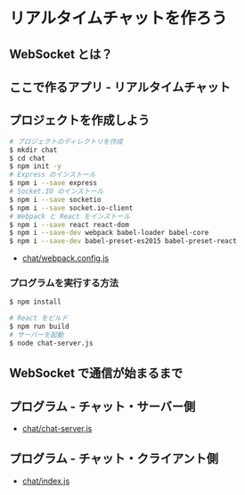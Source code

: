 # リアルタイムチャットを作ろう
## WebSocket とは？

## ここで作るアプリ - リアルタイムチャット

## プロジェクトを作成しよう

```bash
# プロジェクトのディレクトリを作成
$ mkdir chat
$ cd chat
$ npm init -y
# Express のインストール
$ npm i --save express
# Socket.IO のインストール
$ npm i --save socketio
$ npm i --save socket.io-client
# Webpack と React をインストール
$ npm i --save react react-dom
$ npm i --save-dev webpack babel-loader babel-core
$ npm i --save-dev babel-preset-es2015 babel-preset-react
```

- [chat/webpack.config.js](examples/chat/webpack.config.js)

### プログラムを実行する方法

```bash
$ npm install
```

```bash
# React をビルド
$ npm run build
# サーバーを起動
$ node chat-server.js
```

## WebSocket で通信が始まるまで

## プログラム - チャット・サーバー側
- [chat/chat-server.js](examples/chat/chat-server.js)

## プログラム - チャット・クライアント側
- [chat/index.js](examples/chat/src/index.js)
